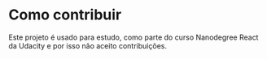 # Como contribuir
Este projeto é usado para estudo, como parte do curso Nanodegree React da Udacity e por isso não aceito contribuições.